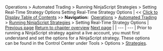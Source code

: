 ﻿
Operations \> Automated Trading \> Running NinjaScript Strategies \> Setting Real\-Time Strategy Options
Setting Real\-Time Strategy Options
| \<\< [Click to Display Table of Contents](setting_real-time_strategy_opt.md) \>\> **Navigation:**     [Operations](operations-1.md) \> [Automated Trading](automated_trading-1.md) \> [Running NinjaScript Strategies](running_ninjascript_strategies-1.md) \> Setting Real\-Time Strategy Options | [Previous page](running_ninjascript_strategies-1.md) [Return to chapter overview](running_ninjascript_strategies-1.md) [Next page](strategy_position_vs_account_p-1.md) |
| --- | --- |
Prior to running a NinjaScript strategy against a live account, you must first understand and set the options for a NinjaScript strategy. These options can be found in the Control Center under Tools \> Options \> [Strategies](options_strategies-1.md).

